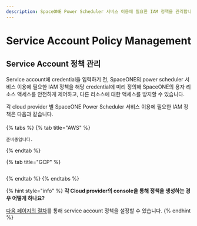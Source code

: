 ```yaml
---
description: SpaceONE Power Scheduler 서비스 이용에 필요한 IAM 정책을 관리합니다.
---
```


# Service Account Policy Management

## Service Account 정책 관리

Service account에 credential을 입력하기 전, SpaceONE의 power scheduler 서비스 이용에 필요한 IAM 정책을 해당 credential에 미리 정의해 SpaceONE의 용자 리소스 액세스를 안전하게 제어하고, 다른 리소스에 대한 액세스를 방지할 수 있습니다.  

각 cloud provider 별 SpaceONE Power Scheduler 서비스 이용에 필요한 IAM 정책은 다음과 같습니다. 

#### 

{% tabs %}
{% tab title="AWS" %}
```text
준비중입니다. 
```
{% endtab %}

{% tab title="GCP" %}
```

```
{% endtab %}
{% endtabs %}

 

{% hint style="info" %}
**각 Cloud provider의 console을 통해 정책을 생성하는 경우 어떻게 하나요?** 

[다음 페이지의 절차](../../faq/faq.md#how-can-i-define-policies-for-power-scheduler-through-aws-console)를 통해 service account 정책을 설정할 수 있습니다. 
{% endhint %}





